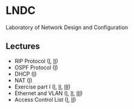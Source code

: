 # LNDC
Laboratory of Network Design and Configuration


## Lectures
- RIP Protocol ([I](https://drive.google.com/open?id=1Wqmqazttf1W7g2hdX4pRmMDi_Tog9ypO&authuser=0), [II](https://drive.google.com/open?id=1DfxHZiXbCJaNU6URO3nVA-g4ol-Bm-B8&authuser=0))
- OSPF Protocol ([I](https://drive.google.com/open?id=1Ka47r9rxQiiR1IRULonhT3wVYlNlOaMa&authuser=0))
- DHCP ([I](https://drive.google.com/open?id=18YfhKxWRAR4vIkktJkgUCLr9-PvfvJhp&authuser=0))
- NAT ([I](https://drive.google.com/open?id=1N0IFNjPBW0RaxGqaiR0Zk1JJHnUHogiS&authuser=0))
- Exercise part I ([I](https://drive.google.com/open?id=1Z2lkByUrnAZiN_HmymbaoQaB03CuIdGD&authuser=0), [II](https://drive.google.com/open?id=1fshRlgqZMDmGelw7ynmH_T4Hi7Hy-ANy&authuser=0), [III](https://drive.google.com/open?id=1P2cYHhWDp1oRP-Fr7heTG-fiZ-9lP3v0&authuser=0))
- Ethernet and VLAN ([I](https://drive.google.com/open?id=1WWK6h0pnd42B3na4vTvzb8QzBt2A69ST&authuser=0), [II](https://drive.google.com/open?id=1fNnZab3QmVOmkUv-wOezbUb6Fo7YqqL_&authuser=0), [III](https://drive.google.com/open?id=1_TqFZd2qApI_aRj3uFEQcHniXz_Efj6m&authuser=0))
- Access Control List ([I](https://drive.google.com/open?id=1zJ_Vd0e4NORDbKsLm-z8MQXvPbg_Iwvh&authuser=0), [II](https://drive.google.com/open?id=1jCkOVPLAfwp3SmQxuiiWO4ewYXp6rJZk&authuser=0))

